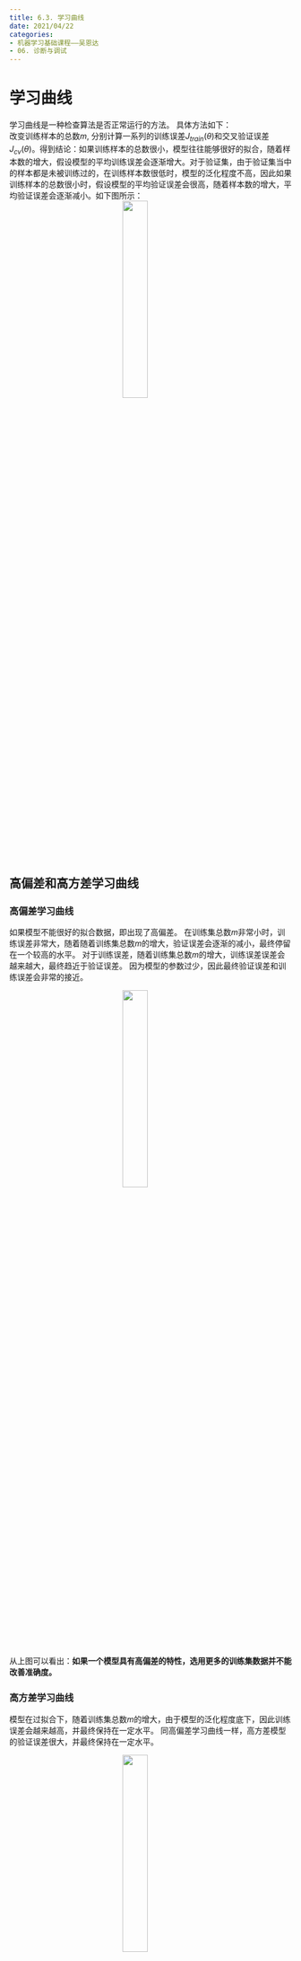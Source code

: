 ```yaml
---
title: 6.3. 学习曲线
date: 2021/04/22
categories: 
- 机器学习基础课程——吴恩达
- 06. 诊断与调试
---
```

<style>
img{
    width: 30%;
    padding-left: 40%;
}
</style>
# 学习曲线
学习曲线是一种检查算法是否正常运行的方法。 具体方法如下：   
改变训练样本的总数$m$, 分别计算一系列的训练误差$J_{train}(\theta)$和交叉验证误差$J_{cv}(\theta)$。得到结论：如果训练样本的总数很小，模型往往能够很好的拟合，随着样本数的增大，假设模型的平均训练误差会逐渐增大。对于验证集，由于验证集当中的样本都是未被训练过的，在训练样本数很低时，模型的泛化程度不高，因此如果训练样本的总数很小时，假设模型的平均验证误差会很高，随着样本数的增大，平均验证误差会逐渐减小。如下图所示：  
![](https://cdn.jsdelivr.net/gh/l61012345/Pic/master/img/20210312162734.png)   

## 高偏差和高方差学习曲线
### 高偏差学习曲线
如果模型不能很好的拟合数据，即出现了高偏差。  在训练集总数$m$非常小时，训练误差非常大，随着随着训练集总数$m$的增大，验证误差会逐渐的减小，最终停留在一个较高的水平。 对于训练误差，随着训练集总数$m$的增大，训练误差误差会越来越大，最终趋近于验证误差。  因为模型的参数过少，因此最终验证误差和训练误差会非常的接近。   

<img src = https://cdn.jsdelivr.net/gh/l61012345/Pic/img/20210821152919.png width=80%>     

从上图可以看出：**如果一个模型具有高偏差的特性，选用更多的训练集数据并不能改善准确度。**   
### 高方差学习曲线
模型在过拟合下，随着训练集总数$m$的增大，由于模型的泛化程度底下，因此训练误差会越来越高，并最终保持在一定水平。  同高偏差学习曲线一样，高方差模型的验证误差很大，并最终保持在一定水平。   

<img src = https://cdn.jsdelivr.net/gh/l61012345/Pic/img/20210821153002.png width=80%>  

从上图可以看出：**如果一个模型具有高方差的特性，选用更多的训练集数据能够改善准确度。**    